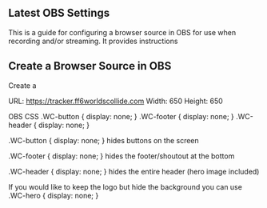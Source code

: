 
## Latest OBS Settings
This is a guide for configuring a browser source in OBS for use when recording and/or streaming. It provides instructions 

## Create a Browser Source in OBS
Create a 


URL: https://tracker.ff6worldscollide.com
Width: 650
Height: 650

OBS CSS
.WC-button { display: none; } 
.WC-footer { display: none; }
.WC-header { display: none; }

.WC-button { display: none; } hides buttons on the screen

.WC-footer { display: none; } hides the footer/shoutout at the bottom

.WC-header { display: none; } hides the entire header (hero image included)

If you would like to keep the logo but hide the background you can use
.WC-hero { display: none; }
